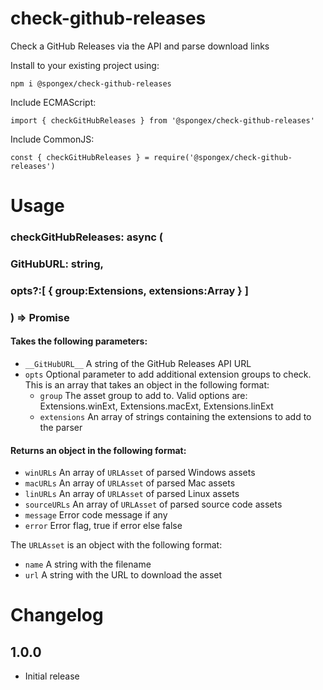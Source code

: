 #  check-github-releases

Check a GitHub Releases via the API and parse download links

Install to your existing project using:
```
npm i @spongex/check-github-releases
```

Include ECMAScript:
```
import { checkGitHubReleases } from '@spongex/check-github-releases'
```

Include CommonJS:
```
const { checkGitHubReleases } = require('@spongex/check-github-releases')
```

# Usage

### checkGitHubReleases: async (
### __GitHubURL__: string,
### opts?:[ { group:Extensions, extensions:Array<string> } ]
### ) => Promise<Releases>

#### Takes the following parameters:
- `__GitHubURL__` A string of the GitHub Releases API URL
- `opts` Optional parameter to add additional extension groups to check.
This is an array that takes an object in the following format:
  - `group` The asset group to add to.  Valid options are:  Extensions.winExt, Extensions.macExt, Extensions.linExt
  - `extensions` An array of strings containing the extensions to add to the parser

#### Returns an object in the following format:
- `winURLs` An array of `URLAsset` of parsed Windows assets
- `macURLs` An array of `URLAsset` of parsed Mac assets
- `linURLs` An array of `URLAsset` of parsed Linux assets
- `sourceURLs` An array of `URLAsset` of parsed source code assets
- `message` Error code message if any
- `error` Error flag, true if error else false

The `URLAsset` is an object with the following format:
- `name` A string with the filename
- `url` A string with the URL to download the asset

# Changelog

## 1.0.0
- Initial release
